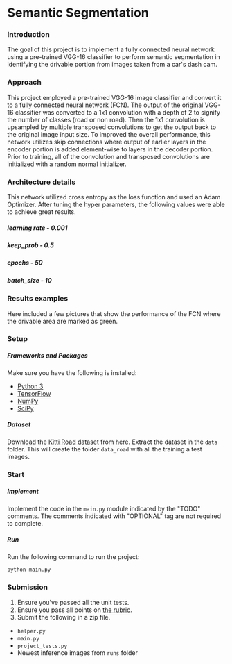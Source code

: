 # Semantic Segmentation
### Introduction
The goal of this project is to implement a fully connected neural network using a pre-trained VGG-16 classifier to perform semantic segmentation in identifying the drivable portion from images taken from a car's dash cam. 

### Approach
This project employed a pre-trained VGG-16 image classifier and convert it to a fully connected neural network (FCN). The output of the original VGG-16 classifier was converted to a 1x1 convolution with a depth of 2 to signify the number of classes (road or non road). Then the 1x1 convolution is upsampled by multiple transposed convolutions to get the output back to the original image input size. To improved the overall performance, this network utilizes skip connections where output of earlier layers in the encoder portion is added element-wise to layers in the decoder portion. Prior to training, all of the convolution and transposed convolutions are initialized with a random normal initializer. 

### Architecture details
This network utilized cross entropy as the loss function and used an Adam Optimizer. After tuning the hyper parameters, the following values were able to achieve great results.
##### learning rate - 0.001
##### keep_prob - 0.5
##### epochs - 50
##### batch_size - 10

### Results examples
Here included a few pictures that show the performance of the FCN where the drivable area are marked as green.


### Setup
##### Frameworks and Packages
Make sure you have the following is installed:
 - [Python 3](https://www.python.org/)
 - [TensorFlow](https://www.tensorflow.org/)
 - [NumPy](http://www.numpy.org/)
 - [SciPy](https://www.scipy.org/)
##### Dataset
Download the [Kitti Road dataset](http://www.cvlibs.net/datasets/kitti/eval_road.php) from [here](http://www.cvlibs.net/download.php?file=data_road.zip).  Extract the dataset in the `data` folder.  This will create the folder `data_road` with all the training a test images.

### Start
##### Implement
Implement the code in the `main.py` module indicated by the "TODO" comments.
The comments indicated with "OPTIONAL" tag are not required to complete.
##### Run
Run the following command to run the project:
```
python main.py
```

### Submission
1. Ensure you've passed all the unit tests.
2. Ensure you pass all points on [the rubric](https://review.udacity.com/#!/rubrics/989/view).
3. Submit the following in a zip file.
 - `helper.py`
 - `main.py`
 - `project_tests.py`
 - Newest inference images from `runs` folder
